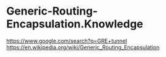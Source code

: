 # Generic-Routing-Encapsulation.Knowledge
https://www.google.com/search?q=GRE+tunnel https://en.wikipedia.org/wiki/Generic_Routing_Encapsulation

